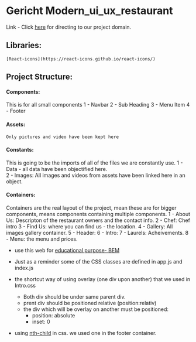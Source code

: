 # Gericht Modern_ui_ux_restaurant

Link - Click [here](https://gericht-restaurant-modern-ui-project.netlify.app/) for directing to our project domain.
## Libraries:
    [React-icons](https://react-icons.github.io/react-icons/)

## Project Structure:
  #### Components: 
  This is for all small components
    1 - Navbar
    2 - Sub Heading
    3 - Menu Item
    4 - Footer
  #### Assets:
    Only pictures and video have been kept here
  #### Constants:
  This is going to be the imports of all of the files we are constantly use.
    1 - Data - all data have been objectified here.  
    2 - Images: All images and videos from assets have been linked here in an object.
  #### Containers:
  Containers are the real layout of the project, mean these are for bigger components, means components containing multiple components.
    1 - About Us: Descripton of the restaurant owners and the contact info.
    2 - Chef: Chef intro
    3 - Find Us: where you can find us - the location.
    4 - Gallery: All images gallery container.
    5 - Header:
    6 - Intro:
    7 - Laurels: Acheivements.
    8 - Menu: the menu and prices.

  
- use this web for [educational purpose- BEM](https://sparkbox.com/foundry/bem_by_example)
- Just as a reminder some of the CSS classes are defined in app.js and index.js

- the shortcut way of using overlay (one div upon another) that we used in Intro.css
  - Both div should be under same parent div.
  - prent div should be positioned relative (position:relativ)
  - the div which will be overlay on another must be positioned:
    - position: absolute
    - inset: 0
- using [nth-child](https://www.techonthenet.com/css/selectors/nth_child.php) in css. we used one in the footer container.
